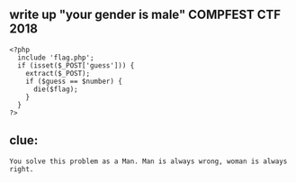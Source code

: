 write up "your gender is male" COMPFEST CTF 2018
------------------------------------------------

```
<?php
  include 'flag.php';
  if (isset($_POST['guess'])) {
    extract($_POST);
    if ($guess == $number) {
      die($flag);
    }
  }
?>
```

clue:
-----
```
You solve this problem as a Man. Man is always wrong, woman is always right.
```


